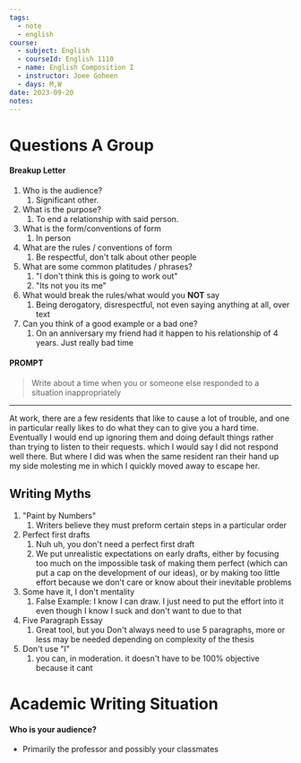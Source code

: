 ```yaml
---
tags:
  - note
  - english
course:
  - subject: English
  - courseId: English 1110
  - name: English Composition I
  - instructor: Joee Goheen
  - days: M,W
date: 2023-09-20
notes:
---
```


# __Questions A Group__

#### Breakup Letter

1. Who is the audience?
	1. Significant other. 
2. What is the purpose?
	1. To end a relationship with said person.
3. What is the form/conventions of form
	1.  In person
4. What are the rules / conventions of form
	1. Be respectful, don't talk about other people 
5. What are some common platitudes / phrases?
	1. "I don't think this is going to work out"
	2. "Its not you its me"
6. What would break the rules/what would you **NOT** say
	1.  Being derogatory, disrespectful, not even saying anything at all, over text
7. Can you think of a good example or a bad one?
	1.  On an anniversary my friend had it happen to his relationship of 4 years. Just really bad time


#### **PROMPT**

> Write about a time when you or someone else responded to a situation inappropriately

---

At work, there are a few residents that like to cause a lot of trouble, and one in particular really likes to do what they can to give you a hard time. Eventually I would end up ignoring them and doing default things rather than trying to listen to their requests. which I would say I did not respond well there. But where I did was when the same resident ran their hand up my side molesting me in which I quickly moved away to escape her. 


## Writing Myths

1. "Paint by Numbers"
	1. Writers believe they must preform certain steps in a particular order
2. Perfect first drafts
	1. Nuh uh, you don't need a perfect first draft
	2. We put unrealistic expectations on early  drafts, either by focusing too much on the impossible task of making them perfect (which can put a cap on the development of our ideas), or by making too little effort because we don't care or know about their inevitable problems
3. Some have it, I don't mentality
	1. False 
			Example: I know I can draw. I just need to put the effort into it even though I know I suck and don't want to due to that
4. Five Paragraph Essay
	1. Great tool, but you Don't always need to use 5 paragraphs, more or less may be needed depending on complexity of the thesis
5. Don't use "I"
	1. you can, in moderation. it doesn't have to be 100% objective because it cant

# **Academic Writing Situation**

#### Who is your audience?

 - Primarily the professor and possibly your classmates

